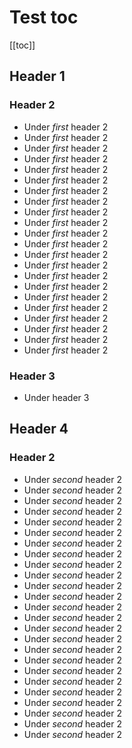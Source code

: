 # Test toc

[[toc]]

## Header 1
<!-- same header type and header name -->
### Header 2
- Under *first* header 2 
- Under *first* header 2 
- Under *first* header 2 
- Under *first* header 2 
- Under *first* header 2 
- Under *first* header 2 
- Under *first* header 2 
- Under *first* header 2 
- Under *first* header 2 
- Under *first* header 2 
- Under *first* header 2 
- Under *first* header 2 
- Under *first* header 2 
- Under *first* header 2 
- Under *first* header 2 
- Under *first* header 2 
- Under *first* header 2 
- Under *first* header 2 
- Under *first* header 2 
- Under *first* header 2 
- Under *first* header 2 
- Under *first* header 2 
### Header 3
- Under header 3

## Header 4
<!-- same header type and header name -->
### Header 2
- Under *second* header 2 
- Under *second* header 2 
- Under *second* header 2 
- Under *second* header 2 
- Under *second* header 2 
- Under *second* header 2 
- Under *second* header 2 
- Under *second* header 2 
- Under *second* header 2 
- Under *second* header 2 
- Under *second* header 2 
- Under *second* header 2 
- Under *second* header 2 
- Under *second* header 2 
- Under *second* header 2 
- Under *second* header 2 
- Under *second* header 2 
- Under *second* header 2 
- Under *second* header 2 
- Under *second* header 2 
- Under *second* header 2 
- Under *second* header 2 
- Under *second* header 2 
- Under *second* header 2 
- Under *second* header 2 
